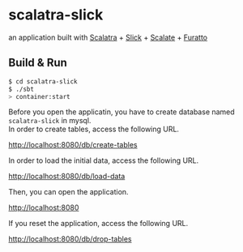 scalatra-slick
==============

an application built with [Scalatra](https://github.com/scalatra/scalatra) + [Slick](https://github.com/slick/slick) + [Scalate](https://github.com/scalate/scalate) + [Furatto](https://github.com/IcaliaLabs/furatto)

## Build & Run

``` sh
$ cd scalatra-slick
$ ./sbt
> container:start
```

Before you open the applicatin, you have to create database named `scalatra-slick` in mysql.  
In order to create tables, access the following URL.

[http://localhost:8080/db/create-tables](http://localhost:8080/db/create-tables)

In order to load the initial data, access the following URL.

[http://localhost:8080/db/load-data](http://localhost:8080/db/load-data)

Then, you can open the application.

[http://localhost:8080](http://localhost:8080)

If you reset the application, access the following URL.

[http://localhost:8080/db/drop-tables](http://localhost:8080/db/drop-tables)

